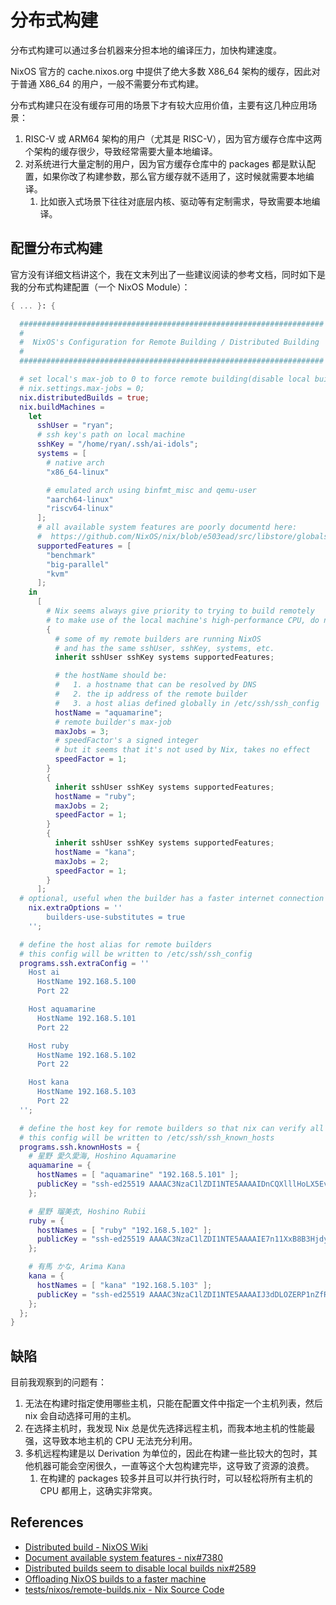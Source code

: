 # 分布式构建

分布式构建可以通过多台机器来分担本地的编译压力，加快构建速度。

NixOS 官方的 cache.nixos.org 中提供了绝大多数 X86_64 架构的缓存，因此对于普通 X86_64 的用户，一般不需要分布式构建。

分布式构建只在没有缓存可用的场景下才有较大应用价值，主要有这几种应用场景：

1. RISC-V 或 ARM64 架构的用户（尤其是 RISC-V），因为官方缓存仓库中这两个架构的缓存很少，导致经常需要大量本地编译。
2. 对系统进行大量定制的用户，因为官方缓存仓库中的 packages 都是默认配置，如果你改了构建参数，那么官方缓存就不适用了，这时候就需要本地编译。
   1. 比如嵌入式场景下往往对底层内核、驱动等有定制需求，导致需要本地编译。

## 配置分布式构建

官方没有详细文档讲这个，我在文末列出了一些建议阅读的参考文档，同时如下是我的分布式构建配置（一个 NixOS Module）：

```nix
{ ... }: {

  ####################################################################
  #
  #  NixOS's Configuration for Remote Building / Distributed Building
  #
  ####################################################################

  # set local's max-job to 0 to force remote building(disable local building)
  # nix.settings.max-jobs = 0;
  nix.distributedBuilds = true;
  nix.buildMachines =
    let
      sshUser = "ryan";
      # ssh key's path on local machine
      sshKey = "/home/ryan/.ssh/ai-idols";
      systems = [
        # native arch
        "x86_64-linux"

        # emulated arch using binfmt_misc and qemu-user
        "aarch64-linux"
        "riscv64-linux"
      ];
      # all available system features are poorly documentd here:
      #  https://github.com/NixOS/nix/blob/e503ead/src/libstore/globals.hh#L673-L687
      supportedFeatures = [
        "benchmark"
        "big-parallel"
        "kvm"
      ];
    in
      [
        # Nix seems always give priority to trying to build remotely
        # to make use of the local machine's high-performance CPU, do not set remote builder's maxJobs too high.
        {
          # some of my remote builders are running NixOS
          # and has the same sshUser, sshKey, systems, etc.
          inherit sshUser sshKey systems supportedFeatures;

          # the hostName should be:
          #   1. a hostname that can be resolved by DNS
          #   2. the ip address of the remote builder
          #   3. a host alias defined globally in /etc/ssh/ssh_config
          hostName = "aquamarine";
          # remote builder's max-job
          maxJobs = 3;
          # speedFactor's a signed integer
          # but it seems that it's not used by Nix, takes no effect
          speedFactor = 1;
        }
        {
          inherit sshUser sshKey systems supportedFeatures;
          hostName = "ruby";
          maxJobs = 2;
          speedFactor = 1;
        }
        {
          inherit sshUser sshKey systems supportedFeatures;
          hostName = "kana";
          maxJobs = 2;
          speedFactor = 1;
        }
      ];
  # optional, useful when the builder has a faster internet connection than yours
	nix.extraOptions = ''
		builders-use-substitutes = true
	'';

  # define the host alias for remote builders
  # this config will be written to /etc/ssh/ssh_config
  programs.ssh.extraConfig = ''
    Host ai
      HostName 192.168.5.100
      Port 22

    Host aquamarine
      HostName 192.168.5.101
      Port 22

    Host ruby
      HostName 192.168.5.102
      Port 22

    Host kana
      HostName 192.168.5.103
      Port 22
  '';

  # define the host key for remote builders so that nix can verify all the remote builders
  # this config will be written to /etc/ssh/ssh_known_hosts
  programs.ssh.knownHosts = {
    # 星野 愛久愛海, Hoshino Aquamarine
    aquamarine = {
      hostNames = [ "aquamarine" "192.168.5.101" ];
      publicKey = "ssh-ed25519 AAAAC3NzaC1lZDI1NTE5AAAAIDnCQXlllHoLX5EvU+t6yP/npsmuxKt0skHVeJashizE";
    };

    # 星野 瑠美衣, Hoshino Rubii
    ruby = {
      hostNames = [ "ruby" "192.168.5.102" ];
      publicKey = "ssh-ed25519 AAAAC3NzaC1lZDI1NTE5AAAAIE7n11XxB8B3HjdyAsL3PuLVDZxWCzEOUTJAY8+goQmW";
    };

    # 有馬 かな, Arima Kana
    kana = {
      hostNames = [ "kana" "192.168.5.103" ];
      publicKey = "ssh-ed25519 AAAAC3NzaC1lZDI1NTE5AAAAIJ3dDLOZERP1nZfRz3zIeVDm1q2Trer+fWFVvVXrgXM1";
    };
  };
}
```

## 缺陷

目前我观察到的问题有：

1. 无法在构建时指定使用哪些主机，只能在配置文件中指定一个主机列表，然后 nix 会自动选择可用的主机。
2. 在选择主机时，我发现 Nix 总是优先选择远程主机，而我本地主机的性能最强，这导致本地主机的 CPU 无法充分利用。
3. 多机远程构建是以 Derivation 为单位的，因此在构建一些比较大的包时，其他机器可能会空闲很久，一直等这个大包构建完毕，这导致了资源的浪费。
   1. 在构建的 packages 较多并且可以并行执行时，可以轻松将所有主机的 CPU 都用上，这确实非常爽。

## References

- [Distributed build - NixOS Wiki](https://nixos.wiki/wiki/Distributed_build)
- [Document available system features - nix#7380](https://github.com/NixOS/nix/issues/7380)
- [Distributed builds seem to disable local builds nix#2589](https://github.com/NixOS/nix/issues/2589)
- [Offloading NixOS builds to a faster machine](https://sgt.hootr.club/molten-matter/nix-distributed-builds/)
- [tests/nixos/remote-builds.nix - Nix Source Code](https://github.com/NixOS/nix/blob/713836112/tests/nixos/remote-builds.nix#L46)
